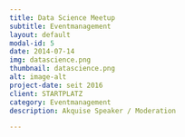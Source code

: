 ```yaml
---
title: Data Science Meetup
subtitle: Eventmanagement
layout: default
modal-id: 5
date: 2014-07-14
img: datascience.png
thumbnail: datascience.png
alt: image-alt
project-date: seit 2016
client: STARTPLATZ
category: Eventmanagement
description: Akquise Speaker / Moderation

---
```

